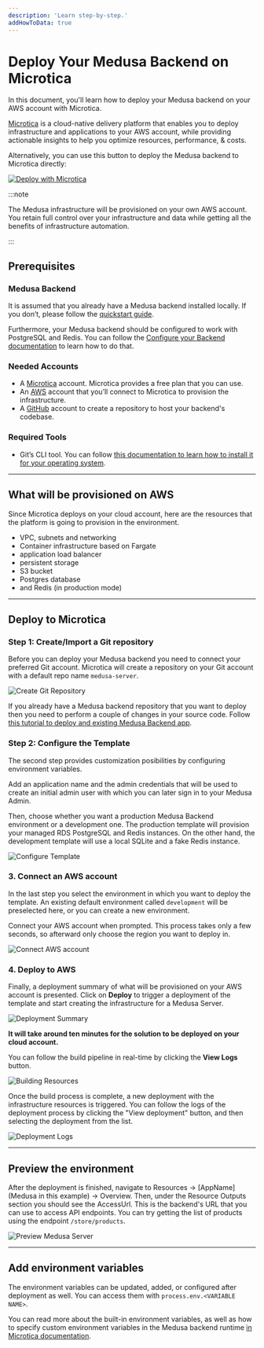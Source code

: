 ```yaml
---
description: 'Learn step-by-step.'
addHowToData: true
---
```


# Deploy Your Medusa Backend on Microtica

In this document, you'll learn how to deploy your Medusa backend on your AWS account with Microtica. 

[Microtica](https://microtica.com) is a cloud-native delivery platform that enables you to deploy infrastructure and applications to your AWS account, while providing actionable insights to help you optimize resources, performance, & costs. 

Alternatively, you can use this button to deploy the Medusa backend to Microtica directly:

<a href="https://app.microtica.com/templates/new?template=https%3A%2F%2Fraw.githubusercontent.com%2Fmicrotica%2Ftemplates%2Fmaster%2Fmedusa-server%2F.microtica%2Ftemplate.yaml&utm_source=medusa&utm_medium=docs&utm_campaign=medusa" className="img-url">
  <img src="https://microtica.s3.eu-central-1.amazonaws.com/assets/templates/logos/deploy-with-microtica.svg" alt="Deploy with Microtica" className="no-zoom-img" />
</a>

:::note

The Medusa infrastructure will be provisioned on your own AWS account.
You retain full control over your infrastructure and data while getting all the benefits of infrastructure automation.

:::

## Prerequisites

### Medusa Backend

It is assumed that you already have a Medusa backend installed locally. If you don’t, please follow the [quickstart guide](../../development/backend/install.mdx).

Furthermore, your Medusa backend should be configured to work with PostgreSQL and Redis. You can follow the [Configure your Backend documentation](../../development/backend/configurations.md) to learn how to do that.

### Needed Accounts

- A [Microtica](https://app.microtica.com/) account. Microtica provides a free plan that you can use.
- An [AWS](https://aws.amazon.com/) account that you’ll connect to Microtica to provision the infrastructure.
- A [GitHub](https://github.com/) account to create a repository to host your backend's codebase.

### Required Tools

- Git’s CLI tool. You can follow [this documentation to learn how to install it for your operating system](../../development/backend/prepare-environment.mdx#git).

---

## What will be provisioned on AWS

Since Microtica deploys on your cloud account, here are the resources that the platform is going to provision in the environment.

- VPC, subnets and networking
- Container infrastructure based on Fargate 
- application load balancer
- persistent storage
- S3 bucket
- Postgres database 
- and Redis (in production mode)

---


## Deploy to Microtica

### Step 1: Create/Import a Git repository

Before you can deploy your Medusa backend you need to connect your preferred Git account. Microtica will create a repository on your Git account with a default repo name `medusa-server`. 

![Create Git Repository](https://global-uploads.webflow.com/62b04b3a715c202b5fa1408b/639727f93aa39723e1e5667f_RVoeExwARHAsVe3lq7oBZqYJ9nMP9x3EjX81evL3UgLZ_jXYeHk9mEBFJ760tQZvESp__mGaRKY6Nsd_NqELSzpNv3mWoqmfmJhosNlCLU94s3vhYKIhdo-T8sPvmtXZ2s6qPkkYdlHJ_2IWgDOvUn0uZzEnEl6beU65M5cmui2DZ8mkVi2wCquRBNIX.png)

If you already have a Medusa backend repository that you want to deploy then you need to perform a couple of changes in your source code. Follow [this tutorial to deploy and existing Medusa Backend app](https://docs.microtica.com/medusa-server?utm_source=medusa&utm_medium=docs&utm_campaign=medusa#xUBRz).

### Step 2: Configure the Template

The second step provides customization posibilities by configuring environment variables.

Add an application name and the admin credentials that will be used to create an initial admin user with which you can later sign in to your Medusa Admin. 

Then, choose whether you want a production Medusa Backend environment or a development one. The production template will provision your managed RDS PostgreSQL and Redis instances. On the other hand, the development template will use a local SQLite and a fake Redis instance.

![Configure Template](https://global-uploads.webflow.com/62b04b3a715c202b5fa1408b/639727f9d62c7658915a3788_ERA-ETfPfTiCQ8wDPQZX6IxCZiDhX9GIj-jNTxIUfh6AKdC0BjdVKmuJbaaUlzQeITZWW00Ro1vFZj2R_arYBqD1AbWwlygPwzMOlwYGXby9ZtZ4pfI1A7jZ-oI4fmWHA3VmXtB1QR8NERVxEsT9R1zPQujSTIaWtQUs4gMAM6rVvA6iOfQZR7Qx1NcY.png)

### 3. Connect an AWS account 

In the last step you select the environment in which you want to deploy the template. An existing default environment called `development` will be preselected here, or you can create a new environment.  

Connect your AWS account when prompted. This process takes only a few seconds, so afterward only choose the region you want to deploy in. 

![Connect AWS account](https://global-uploads.webflow.com/62b04b3a715c202b5fa1408b/639727f98144a7eb845dabee_GYZFu6wD5huAf6H5sCs4qpz09wQOaI2IMThsEd0CwR4PePc1ryF4mAlb4YkTZdIkX3Mnh_OzEr9bdm2r1_5GkYHHlFgHksP_hDj7DmlnitZmWaotj5th3R4wHK6gJzhIDmjfXeCk30YdK1kaeGH41JRCyteVH9y3YqzIyGz8xQlcDYKCoWVxDey47mPw.png)

### 4. Deploy to AWS

Finally, a deployment summary of what will be provisioned on your AWS account is presented. Click on **Deploy** to trigger a deployment of the template and start creating the infrastructure for a Medusa Server.

![Deployment Summary](https://global-uploads.webflow.com/62b04b3a715c202b5fa1408b/639727f932d1b32052287126_h96ejVytOhLLEUCeIWbQu-OG4oxJQqj5z9ZJXjH5EboT5gnw6s61hl2mvHcUaGQUyJMQtNdyb4hdFWDvYlFBa8wznkBus7nkXR_0JAIRvN5QDdZP6WCDNSzYeBSJcoV-ifDdUHzJODF_Oxv6mgIsHtpj92PA6VgQsaYM0n_xyzV-lhalH6kdR-tku2hb.png)

**It will take around ten minutes for the solution to be deployed on your cloud account.**

You can follow the build pipeline in real-time by clicking the **View Logs** button. 

![Building Resources](https://global-uploads.webflow.com/62b04b3a715c202b5fa1408b/639727f9a465c27cf7090e5f_gxwdXAAmUxHsSyJlgScHuu4m7GiFTNnwW-OZoAhDC8v-Ez3KmsK-OCKfF2Qe2JUtxMyih7jCA7n-hAZnx0fdFjv-TWyDuoAUvftSRE9hqmPB1gVhG6lH0IhXqbliou1VnAVDvlCtHobzlUrrDhnCmzob9PfdNGrzlhwsL60QsAXJm1gIPE27J6P_Y2Y3.png)

Once the build process is complete, a new deployment with the infrastructure resources is triggered. You can follow the logs of the deployment process by clicking the "View deployment" button, and then selecting the deployment from the list. 

![Deployment Logs](https://global-uploads.webflow.com/62b04b3a715c202b5fa1408b/639727f93aa3974438e56689_vF-4U1L5B_sQQJdrjaE_bdlN2hdTsOcn5eWVRfgzF1UqNAuWAqN2zh9ttWp6SW2jjCqPUNLpRsL4j01FR5emAMcJqCbfwbaBv3Np49JH6hpggYm3rmY-xYCOg8H0dooKnC4x_sTD-JreveLzUxBMxQI3M0gCm-8B2YJ5eJj7dU8mf8qlSTYmnpnExIvB.png)

---

## Preview the environment

After the deployment is finished, navigate to Resources → [AppName] (Medusa in this example) → Overview. Then, under the Resource Outputs section you should see the AccessUrl. This is the backend's URL that you can use to access API endpoints. You can try getting the list of products using the endpoint `/store/products`.

![Preview Medusa Server](https://global-uploads.webflow.com/62b04b3a715c202b5fa1408b/639727f9d423043b2f685a93_MsVHdJXNiV3oswGWvMAwZRG-ybWwm6QdwPynjQFNr6aFrKMCuG0oQZjxLkzct_dqkM6mLOdqi9SQJwiv_ZQJCPUNr15zTDBah3GFtT8r6EVlgAOS9ylJ0ObAVAfYMSuiXre25qz_4GywqeQT-8Ieh5CwYBTd_Y26jvZgUo75KbU8ftzFLjRoRxmU3GNu.png)

---

## Add environment variables

The environment variables can be updated, added, or configured after deployment as well. You can access them with `process.env.<VARIABLE NAME>`.

You can read more about the built-in environment variables, as well as how to specify custom environment variables in the Medusa backend runtime [in Microtica documentation](https://docs.microtica.com/medusa-server?utm_source=medusa&utm_medium=docs&utm_campaign=medusa#z8li6). 

